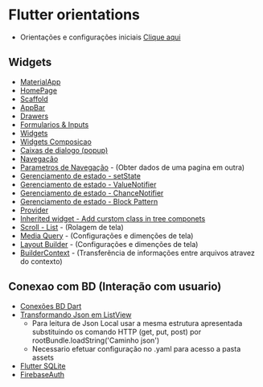 # Flutter orientations
- Orientações e configurações iniciais [Clique aqui](Fundamentos.md)
## Widgets
-   [MaterialApp](./Principais//MateralApp.md)
-   [HomePage](./Principais/HomePage.md)
-   [Scaffold](./Principais/Scaffold.md)
-   [AppBar](./Principais/AppBar.md)
-   [Drawers](./Widgets/Drawers.md)
-   [Formularios & Inputs](./Widgets/Forms.md)
-   [Widgets](./Widgets/WidgetGeral.md)
-   [Widgets Composicao](./Widgets/WidgetsTree.md)
-   [Caixas de dialogo (popup)](./Widgets/Dialogs.md)
-   [Navegação](./Principais/Navegacao.md)
-   [Parametros de Navegação](./Principais/Parametros_Navegacao.md) - (Obter dados de uma pagina em outra)
-   [Gerenciamento de estado - setState](./Principais/Gerenciamento_estado_setState.md)
-   [Gerenciamento de estado - ValueNotifier](./Principais/Gerenciamento_estado_ValueNotifier.md)
-   [Gerenciamento de estado - ChanceNotifier](./Principais/Gerenciamento_estado_ChanceNotifier.md)
-   [Gerenciamento de estado - Block Pattern](./Principais/Gerenciamento_estado_BlockPatternPage.md)
-   [Provider](./Principais/Provider_Modelo.md)
-   [Inherited widget - Add curstom class in tree componets](./Principais/Inherited_widget.md)
-   [Scroll - List](./Widgets/Scroll_List.md) - (Rolagem de tela)
-   [Media Query](./Principais/MediaQuery.md) - (Configurações e dimenções de tela)
-   [Layout Builder](./Principais/Layout_Builder.md) - (Configurações e dimenções de tela)
-   [BuilderContext](./Principais/BuildeContext.md) - (Transferência de informações entre arquivos atravez do contexto)
## Conexao com BD (Interação com usuario)
-   [Conexões BD Dart](../Dependencias/Dependencias.md#conexão-com-bd)
-   [Transformando Json em ListView](./Principais/JsonToList.md)
    -  Para leitura de Json Local usar a mesma estrutura apresentada substituindo os comando HTTP (get, put, post) por rootBundle.loadString('Caminho json')
    -  Necessario efetuar configuração no .yaml para acesso a pasta assets
-   [Flutter SQLite](../Dependencias/Rest-RestFull/SQLite/SQLite.md)
-   [FirebaseAuth](../Dependencias/Rest-RestFull/FireBase/Autenticacao/FireBase.md)
